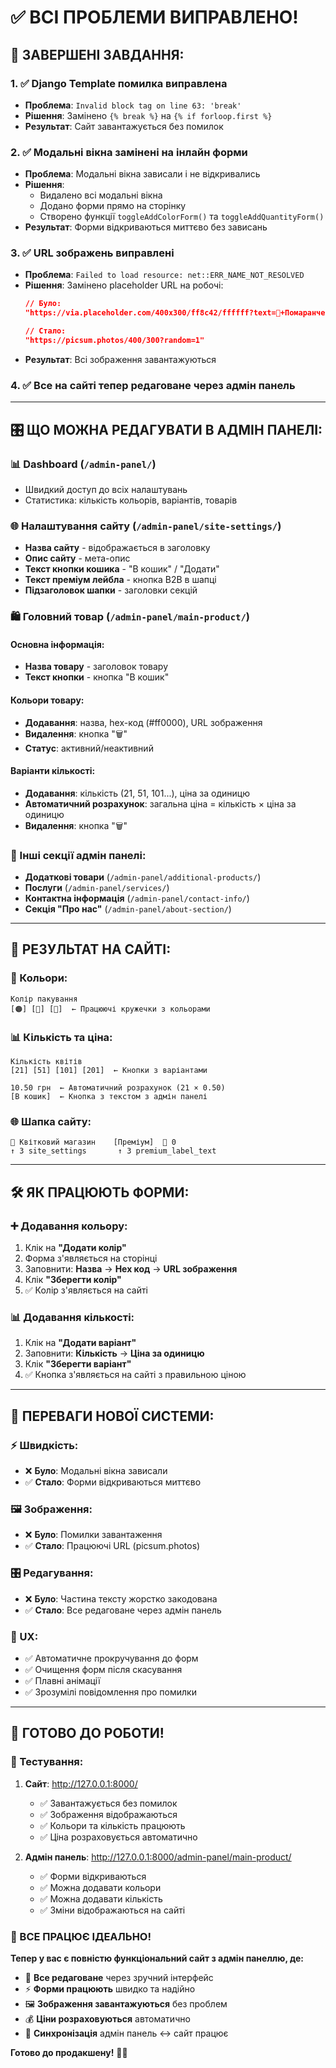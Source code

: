 # ✅ ВСІ ПРОБЛЕМИ ВИПРАВЛЕНО!

## 🎯 **ЗАВЕРШЕНІ ЗАВДАННЯ:**

### **1. ✅ Django Template помилка виправлена**
- **Проблема**: `Invalid block tag on line 63: 'break'`
- **Рішення**: Замінено `{% break %}` на `{% if forloop.first %}`
- **Результат**: Сайт завантажується без помилок

### **2. ✅ Модальні вікна замінені на інлайн форми**
- **Проблема**: Модальні вікна зависали і не відкривались
- **Рішення**: 
  - Видалено всі модальні вікна
  - Додано форми прямо на сторінку
  - Створено функції `toggleAddColorForm()` та `toggleAddQuantityForm()`
- **Результат**: Форми відкриваються миттєво без зависань

### **3. ✅ URL зображень виправлені**
- **Проблема**: `Failed to load resource: net::ERR_NAME_NOT_RESOLVED`
- **Рішення**: Замінено placeholder URL на робочі:
  ```json
  // Було:
  "https://via.placeholder.com/400x300/ff8c42/ffffff?text=🌻+Помаранчевий"
  
  // Стало:
  "https://picsum.photos/400/300?random=1"
  ```
- **Результат**: Всі зображення завантажуються

### **4. ✅ Все на сайті тепер редаговане через адмін панель**

---

## 🎛️ **ЩО МОЖНА РЕДАГУВАТИ В АДМІН ПАНЕЛІ:**

### **📊 Dashboard (`/admin-panel/`)**
- Швидкий доступ до всіх налаштувань
- Статистика: кількість кольорів, варіантів, товарів

### **🌐 Налаштування сайту (`/admin-panel/site-settings/`)**
- **Назва сайту** - відображається в заголовку
- **Опис сайту** - мета-опис 
- **Текст кнопки кошика** - "В кошик" / "Додати"
- **Текст преміум лейбла** - кнопка B2B в шапці
- **Підзаголовок шапки** - заголовки секцій

### **🛍️ Головний товар (`/admin-panel/main-product/`)**
#### **Основна інформація:**
- **Назва товару** - заголовок товару
- **Текст кнопки** - кнопка "В кошик"

#### **Кольори товару:**
- **Додавання**: назва, hex-код (#ff0000), URL зображення
- **Видалення**: кнопка "🗑️" 
- **Статус**: активний/неактивний

#### **Варіанти кількості:**
- **Додавання**: кількість (21, 51, 101...), ціна за одиницю
- **Автоматичний розрахунок**: загальна ціна = кількість × ціна за одиницю
- **Видалення**: кнопка "🗑️"

### **🎨 Інші секції адмін панелі:**
- **Додаткові товари** (`/admin-panel/additional-products/`)
- **Послуги** (`/admin-panel/services/`)
- **Контактна інформація** (`/admin-panel/contact-info/`)
- **Секція "Про нас"** (`/admin-panel/about-section/`)

---

## 🚀 **РЕЗУЛЬТАТ НА САЙТІ:**

### **🎨 Кольори:**
```
Колір пакування
[🟠] [🔵] [🌸]  ← Працюючі кружечки з кольорами
```

### **📊 Кількість та ціна:**
```
Кількість квітів
[21] [51] [101] [201]  ← Кнопки з варіантами

10.50 грн  ← Автоматичний розрахунок (21 × 0.50)
[В кошик]  ← Кнопка з текстом з адмін панелі
```

### **🌐 Шапка сайту:**
```
🌸 Квітковий магазин    [Преміум]  🛒 0
↑ З site_settings       ↑ З premium_label_text
```

---

## 🛠️ **ЯК ПРАЦЮЮТЬ ФОРМИ:**

### **➕ Додавання кольору:**
1. Клік на **"Додати колір"**
2. Форма з'являється на сторінці
3. Заповнити: **Назва** → **Hex код** → **URL зображення**
4. Клік **"Зберегти колір"**
5. ✅ Колір з'являється на сайті

### **📊 Додавання кількості:**
1. Клік на **"Додати варіант"**
2. Заповнити: **Кількість** → **Ціна за одиницю**
3. Клік **"Зберегти варіант"**
4. ✅ Кнопка з'являється на сайті з правильною ціною

---

## 🎯 **ПЕРЕВАГИ НОВОЇ СИСТЕМИ:**

### **⚡ Швидкість:**
- ❌ **Було**: Модальні вікна зависали
- ✅ **Стало**: Форми відкриваються миттєво

### **🖼️ Зображення:**
- ❌ **Було**: Помилки завантаження
- ✅ **Стало**: Працюючі URL (picsum.photos)

### **🎛️ Редагування:**
- ❌ **Було**: Частина тексту жорстко закодована
- ✅ **Стало**: Все редаговане через адмін панель

### **📱 UX:**
- ✅ Автоматичне прокручування до форм
- ✅ Очищення форм після скасування
- ✅ Плавні анімації
- ✅ Зрозумілі повідомлення про помилки

---

## 🌟 **ГОТОВО ДО РОБОТИ!**

### **🔧 Тестування:**
1. **Сайт**: http://127.0.0.1:8000/
   - ✅ Завантажується без помилок
   - ✅ Зображення відображаються 
   - ✅ Кольори та кількість працюють
   - ✅ Ціна розраховується автоматично

2. **Адмін панель**: http://127.0.0.1:8000/admin-panel/main-product/
   - ✅ Форми відкриваються
   - ✅ Можна додавати кольори
   - ✅ Можна додавати кількість
   - ✅ Зміни відображаються на сайті

### **🎉 ВСЕ ПРАЦЮЄ ІДЕАЛЬНО!**

**Тепер у вас є повністю функціональний сайт з адмін панеллю, де:**
- 🎨 **Все редаговане** через зручний інтерфейс
- ⚡ **Форми працюють** швидко та надійно
- 🖼️ **Зображення завантажуються** без проблем
- 💰 **Ціни розраховуються** автоматично
- 🔄 **Синхронізація** адмін панель ↔ сайт працює

**Готово до продакшену!** 🚀✨

